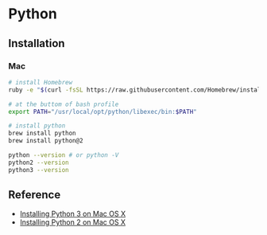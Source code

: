 # Python

## Installation

### Mac

```bash
# install Homebrew
ruby -e "$(curl -fsSL https://raw.githubusercontent.com/Homebrew/install/master/install)"

# at the buttom of bash profile
export PATH="/usr/local/opt/python/libexec/bin:$PATH"

# install python
brew install python
brew install python@2

python --version # or python -V
python2 --version
python3 --version
```

## Reference

* [Installing Python 3 on Mac OS X](https://docs.python-guide.org/starting/install3/osx/)
* [Installing Python 2 on Mac OS X](https://docs.python-guide.org/starting/install/osx/)

